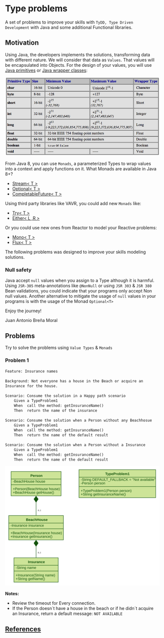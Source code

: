 # Type problems
A set of problems to improve your skills with `TyDD, Type Driven Development` 
with Java and some additional Functional libraries.

## Motivation

Using Java, the developers implements the solutions, transforming data 
with different nature. We will consider that data as `Values`. That values will be encapsulated into Objects. 
For the design of your values, you will use [Java primitives](https://docs.oracle.com/javase/tutorial/java/nutsandbolts/datatypes.html)
or [Java wrapper classes](https://en.wikipedia.org/wiki/Primitive_wrapper_class):

![](docs/images/javaTypes.png) 

From Java 8, you can use `Monads`, a parameterized Types to wrap values into a context and apply functions on it. 
What Monads are available in Java 8+?

- [Stream< T >](https://docs.oracle.com/javase/8/docs/api/java/util/stream/Stream.html)
- [Optional< T >](https://docs.oracle.com/javase/8/docs/api/java/util/Optional.html)
- [CompletableFuture< T >](https://docs.oracle.com/javase/8/docs/api/java/util/concurrent/CompletableFuture.html)

Using third party libraries like VAVR, you could add new `Monads` like:

- [Try< T >](https://static.javadoc.io/io.vavr/vavr/0.9.2/io/vavr/control/Try.html)
- [Either< L ,R >](https://static.javadoc.io/io.vavr/vavr/0.9.2/io/vavr/control/Either.html)

Or you could use new ones from Reactor to model your Reactive problems:

- [Mono< T >](https://projectreactor.io/docs/core/release/api/reactor/core/publisher/Mono.html)
- [Flux< T >](https://projectreactor.io/docs/core/release/api/reactor/core/publisher/Flux.html)

The following problems was designed to improve your skills modeling solutions.

### Null safety

Java accept `null` values when you assign to a Type although it is harmful. 
Using `JSR-305` meta-annotations like `@NonNull` or using `JSR 303` & `JSR 380` Bean validations,
you could indicate that your programs only accept Non null values. 
Another alternative to mitigate the usage of `null` values in your programs is with the 
usage of the Monad `Optional<T>`

Enjoy the journey!

Juan Antonio Breña Moral


## Problems

Try to solve the problems using `Value Types` & `Monads`

### Problem 1

``` gherkin 
Feature: Insurance names

Background: Not everyone has a house in the Beach or acquire an Insurance for the house.

Scenario: Consume the solution in a Happy path scenario
    Given a TypeProblem1
    When  call the method: getInsuranceName()
    Then  return the name of the insurance

Scenario: Consume the solution when a Person without any Beachhosue
    Given a TypeProblem1
    When  call the method: getInsuranceName()
    Then  return the name of the default result

Scenario: Consume the solution when a Person without a Insurance
    Given a TypeProblem1
    When  call the method: getInsuranceName()
    Then  return the name of the default result

``` 

![](./docs/class-diagram-type-problem1.svg)

**Notes:** 

- Review the timeout for Every connection.
- If the Person doesn´t have a house in the beach or if he didn´t acquire an Insurance, return a default message: `NOT AVAILABLE`

## [References](./REFERENCES.md)